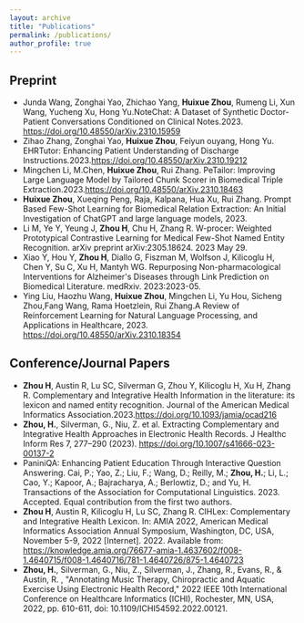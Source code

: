 ```yaml
---
layout: archive
title: "Publications"
permalink: /publications/
author_profile: true
---
```


Preprint
--------
* Junda Wang, Zonghai Yao, Zhichao Yang, **Huixue Zhou**, Rumeng Li, Xun Wang, Yucheng Xu, Hong Yu.NoteChat: A Dataset of Synthetic Doctor-Patient Conversations Conditioned on Clinical Notes.2023.
https://doi.org/10.48550/arXiv.2310.15959
* Zihao Zhang, Zonghai Yao, **Huixue Zhou**, Feiyun ouyang, Hong Yu. EHRTutor: Enhancing Patient Understanding of Discharge Instructions.2023.https://doi.org/10.48550/arXiv.2310.19212
* Mingchen Li, M.Chen, **Huixue Zhou**, Rui Zhang. PeTailor: Improving Large Language Model by Tailored Chunk Scorer in Biomedical Triple Extraction.2023.https://doi.org/10.48550/arXiv.2310.18463
* **Huixue Zhou**, Xueqing Peng, Raja, Kalpana, Hua Xu, Rui Zhang. Prompt Based Few-Shot Learning for Biomedical Relation Extraction: An Initial Investigation of ChatGPT and large language models, 2023.
* Li M, Ye Y, Yeung J, **Zhou H**, Chu H, Zhang R. W-procer: Weighted Prototypical Contrastive Learning for Medical Few-Shot Named Entity Recognition. arXiv preprint arXiv:2305.18624. 2023 May 29.
* Xiao Y, Hou Y, **Zhou H**, Diallo G, Fiszman M, Wolfson J, Kilicoglu H, Chen Y, Su C, Xu H, Mantyh WG. Repurposing Non-pharmacological Interventions for Alzheimer's Diseases through Link Prediction on Biomedical Literature. medRxiv. 2023:2023-05.
* Ying Liu, Haozhu Wang, **Huixue Zhou**, Mingchen Li, Yu Hou, Sicheng Zhou,Fang Wang, Rama Hoetzlein, Rui Zhang.A Review of Reinforcement Learning for Natural Language Processing, and Applications in Healthcare, 2023.
https://doi.org/10.48550/arXiv.2310.18354




Conference/Journal Papers
--------
* **Zhou H**, Austin R, Lu SC, Silverman G, Zhou Y, Kilicoglu H, Xu H, Zhang R. Complementary and Integrative Health Information in the literature: its lexicon and named entity recognition. Journal of the American Medical Informatics Association.2023.https://doi.org/10.1093/jamia/ocad216
* **Zhou, H.**, Silverman, G., Niu, Z. et al. Extracting Complementary and Integrative Health Approaches in Electronic Health Records. J Healthc Inform Res 7, 277–290 (2023). https://doi.org/10.1007/s41666-023-00137-2
* PaniniQA: Enhancing Patient Education Through Interactive Question Answering. Cai, P.; Yao, Z.; Liu, F.; Wang, D.; Reilly, M.; **Zhou, H.**; Li, L.; Cao, Y.; Kapoor, A.; Bajracharya, A.; Berlowtiz, D.; and Yu, H. Transactions of the Association for Computational Linguistics. 2023. Accepted. Equal contribution from the first two authors.
* **Zhou H**, Austin R, Kilicoglu H, Lu SC, Zhang R. CIHLex: Complementary and Integrative Health Lexicon. In: AMIA 2022, American Medical Informatics Association Annual Symposium, Washington, DC, USA, November 5-9, 2022 [Internet]. 2022. Available from: https://knowledge.amia.org/76677-amia-1.4637602/f008-1.4640715/f008-1.4640716/781-1.4640726/875-1.4640723
* **Zhou, H.**, Silverman, G., Niu, Z., Silverman, J., Zhang, R., Evans, R., & Austin, R. , "Annotating Music Therapy, Chiropractic and Aquatic Exercise Using Electronic Health Record," 2022 IEEE 10th International Conference on Healthcare Informatics (ICHI), Rochester, MN, USA, 2022, pp. 610-611, doi: 10.1109/ICHI54592.2022.00121.



